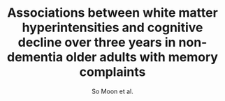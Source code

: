 ---
cat: gaia
subcat: architecture
bestof: false
author: So Moon et al.
title: Associations between white matter hyperintensities and cognitive decline over three years in non-dementia older adults with memory complaints
journal: Journal of the Neurological Sciences
year: 2017
type: article
doi: 10.1016/j.jns.2017.06.031
---
